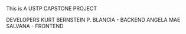 This is A USTP CAPSTONE PROJECT 

DEVELOPERS
KURT BERNSTEIN P. BLANCIA - BACKEND
ANGELA MAE SALVANA - FRONTEND
